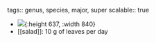tags:: genus, species, major, super
scalable:: true

- ![](https://peach-geographical-bat-397.mypinata.cloud/ipfs/QmSfeg79SYTWarQ81858o8a4eagTZTEMwaTCAYRMQv9bVi){:height 637, :width 840}
- [[salad]]: 10 g of leaves per day